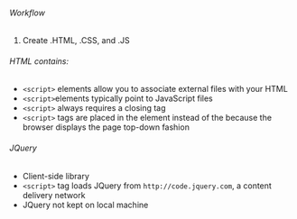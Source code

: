 ###### Workflow
1. Create .HTML, .CSS, and .JS

###### HTML contains:
* `<script>` elements allow you to associate external files with your HTML
* `<script>`elements typically point to JavaScript files
* `<script>` always requires a closing tag
* `<script>` tags are placed in the <body> element instead of the <head> because
the browser displays the page top-down fashion

###### JQuery
* Client-side library
* `<script>` tag loads JQuery from `http://code.jquery.com`, a content delivery network
* JQuery not kept on local machine
